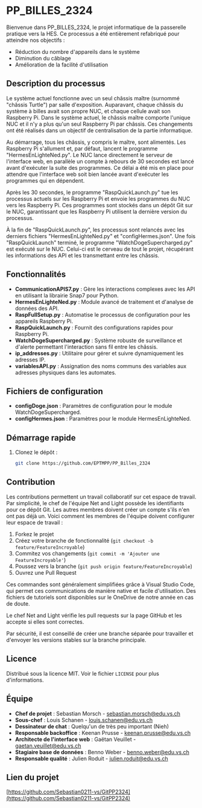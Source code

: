 # PP_BILLES_2324

Bienvenue dans PP_BILLES_2324, le projet informatique de la passerelle pratique vers la HES. Ce processus a été entièrement refabriqué pour atteindre nos objectifs :

- Réduction du nombre d'appareils dans le système
- Diminution du câblage
- Amélioration de la facilité d'utilisation

## Description du processus

Le système actuel fonctionne avec un seul châssis maître (surnommé "châssis Turtle") par salle d'exposition. Auparavant, chaque châssis du système à billes avait son propre NUC, et chaque cellule avait son Raspberry Pi. Dans le système actuel, le châssis maître comporte l'unique NUC et il n'y a plus qu'un seul Raspberry Pi par châssis. Ces changements ont été réalisés dans un objectif de centralisation de la partie informatique.

Au démarrage, tous les châssis, y compris le maître, sont alimentés. Les Raspberry Pi s'allument et, par défaut, lancent le programme "HermesEnLighteNed.py". Le NUC lance directement le serveur de l'interface web, en parallèle un compte à rebours de 30 secondes est lancé avant d'exécuter la suite des programmes. Ce délai a été mis en place pour attendre que l'interface web soit bien lancée avant d'exécuter les programmes qui en dépendent.

Après les 30 secondes, le programme "RaspQuickLaunch.py" tue les processus actuels sur les Raspberry Pi et envoie les programmes du NUC vers les Raspberry Pi. Ces programmes sont stockés dans un dépôt Git sur le NUC, garantissant que les Raspberry Pi utilisent la dernière version du processus.

À la fin de "RaspQuickLaunch.py", les processus sont relancés avec les derniers fichiers "HermesEnLighteNed.py" et "configHermes.json". Une fois "RaspQuickLaunch" terminé, le programme "WatchDogeSupercharged.py" est exécuté sur le NUC. Celui-ci est le cerveau de tout le projet, récupérant les informations des API et les transmettant entre les châssis.

## Fonctionnalités

- **CommunicationAPIS7.py** : Gère les interactions complexes avec les API en utilisant la librairie Snap7 pour Python.
- **HermesEnLighteNed.py** : Module avancé de traitement et d'analyse de données des API.
- **RaspFullSetup.py** : Automatise le processus de configuration pour les appareils Raspberry Pi.
- **RaspQuickLaunch.py** : Fournit des configurations rapides pour Raspberry Pi.
- **WatchDogeSupercharged.py** : Système robuste de surveillance et d'alerte permettant l'interaction sans fil entre les châssis.
- **ip_addresses.py** : Utilitaire pour gérer et suivre dynamiquement les adresses IP.
- **variablesAPI.py** : Assignation des noms communs des variables aux adresses physiques dans les automates.

## Fichiers de configuration

- **configDoge.json** : Paramètres de configuration pour le module WatchDogeSupercharged.
- **configHermes.json** : Paramètres pour le module HermesEnLighteNed.

## Démarrage rapide

1. Clonez le dépôt :

   ```bash
   git clone https://github.com/EPTMPP/PP_Billes_2324
   ```

## Contribution

Les contributions permettent un travail collaboratif sur cet espace de travail. Par simplicité, le chef de l'équipe Net and Light possède les identifiants pour ce dépôt Git. Les autres membres doivent créer un compte s'ils n'en ont pas déjà un. Voici comment les membres de l'équipe doivent configurer leur espace de travail :

1. Forkez le projet
2. Créez votre branche de fonctionnalité (`git checkout -b feature/FeatureIncroyable`)
3. Commitez vos changements (`git commit -m 'Ajouter une FeatureIncroyable'`)
4. Poussez vers la branche (`git push origin feature/FeatureIncroyable`)
5. Ouvrez une Pull Request

Ces commandes sont généralement simplifiées grâce à Visual Studio Code, qui permet ces communications de manière native et facile d'utilisation. Des fichiers de tutoriels sont disponibles sur le OneDrive de notre année en cas de doute.

Le chef Net and Light vérifie les pull requests sur la page GitHub et les accepte si elles sont correctes.

Par sécurité, il est conseillé de créer une branche séparée pour travailler et d'envoyer les versions stables sur la branche principale.

## Licence

Distribué sous la licence MIT. Voir le fichier `LICENSE` pour plus d'informations.

## Équipe

- **Chef de projet** : Sebastian Morsch - sebastian.morsch@edu.vs.ch
- **Sous-chef** : Louis Schanen - louis.schanen@edu.vs.ch
- **Dessinateur de chat** : Quelqu'un de très peu important (Nieh)
- **Responsable backoffice** : Keenan Prusse - keenan.prusse@edu.vs.ch
- **Architecte de l'interface web** : Gaëtan Veuillet - gaetan.veuillet@edu.vs.ch
- **Stagiaire base de données** : Benno Weber - benno.weber@edu.vs.ch
- **Responsable qualité** : Julien Roduit - julien.roduit@edu.vs.ch

## Lien du projet

[https://github.com/Sebastian0211-vs/GitPP2324](https://github.com/Sebastian0211-vs/GitPP2324)
